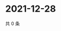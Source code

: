 # 2021-12-28

共 0 条

<!-- BEGIN WEIBO -->
<!-- 最后更新时间 Tue Dec 28 2021 03:09:58 GMT+0800 (China Standard Time) -->

<!-- END WEIBO -->
